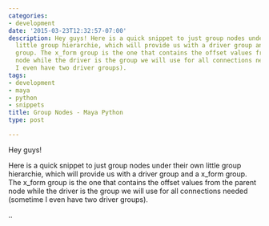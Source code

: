 ```yaml
---
categories:
- development
date: '2015-03-23T12:32:57-07:00'
description: Hey guys! Here is a quick snippet to just group nodes under their own
  little group hierarchie, which will provide us with a driver group and a x_form
  group. The x_form group is the one that contains the offset values from the parent
  node while the driver is the group we will use for all connections needed (sometime
  I even have two driver groups).
tags:
- development
- maya
- python
- snippets
title: Group Nodes - Maya Python
type: post

---
```

Hey guys!

Here is a quick snippet to just group nodes under their own little group hierarchie, which will provide us with a driver group and a x_form group. The x_form group is the one that contains the offset values from the parent node while the driver is the group we will use for all connections needed (sometime I even have two driver groups).

..
<script src="https://gist.github.com/pepetd/933ba1cf6775dfac369bde311cb0b370.js"></script>